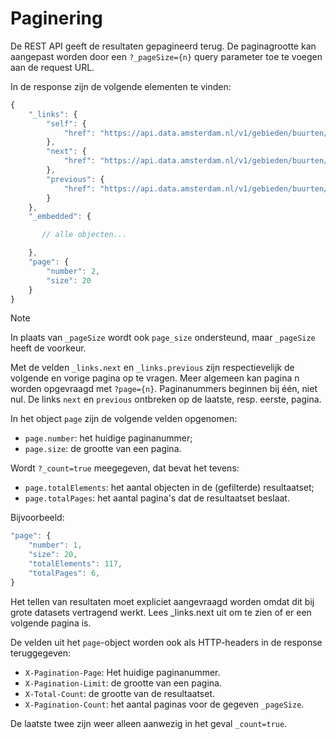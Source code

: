 # Paginering

De REST API geeft de resultaten gepagineerd terug. De paginagrootte kan
aangepast worden door een `?_pageSize={n}` query parameter toe te voegen
aan de request URL.

In de response zijn de volgende elementen te vinden:

``` javascript
{
    "_links": {
        "self": {
            "href": "https://api.data.amsterdam.nl/v1/gebieden/buurten/"
        },
        "next": {
            "href": "https://api.data.amsterdam.nl/v1/gebieden/buurten/?page=3"
        },
        "previous": {
            "href": "https://api.data.amsterdam.nl/v1/gebieden/buurten/?page=1"
        }
    },
    "_embedded": {

       // alle objecten...

    },
    "page": {
        "number": 2,
        "size": 20
    }
}
```

<div class="note">

<div class="title">

Note

</div>

In plaats van `_pageSize` wordt ook `page_size` ondersteund, maar
`_pageSize` heeft de voorkeur.

</div>

Met de velden `_links.next` en `_links.previous` zijn respectievelijk de
volgende en vorige pagina op te vragen. Meer algemeen kan pagina
<span class="title-ref">n</span> worden opgevraagd met `?page={n}`.
Paginanummers beginnen bij één, niet nul. De links `next` en `previous`
ontbreken op de laatste, resp. eerste, pagina.

In het object `page` zijn de volgende velden opgenomen:

  - `page.number`: het huidige paginanummer;
  - `page.size`: de grootte van een pagina.

Wordt `?_count=true` meegegeven, dat bevat het tevens:

  - `page.totalElements`: het aantal objecten in de (gefilterde)
    resultaatset;
  - `page.totalPages`: het aantal pagina's dat de resultaatset beslaat.

Bijvoorbeeld:

``` javascript
"page": {
    "number": 1,
    "size": 20,
    "totalElements": 117,
    "totalPages": 6,
}
```

Het tellen van resultaten moet expliciet aangevraagd worden omdat dit
bij grote datasets vertragend werkt. Lees
<span class="title-ref">\_links.next</span> uit om te zien of er een
volgende pagina is.

De velden uit het `page`-object worden ook als HTTP-headers in de
response teruggegeven:

  - `X-Pagination-Page`: Het huidige paginanummer.
  - `X-Pagination-Limit`: de grootte van een pagina.
  - `X-Total-Count`: de grootte van de resultaatset.
  - `X-Pagination-Count`: het aantal paginas voor de gegeven
    `_pageSize`.

De laatste twee zijn weer alleen aanwezig in het geval `_count=true`.
